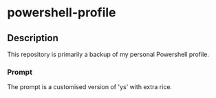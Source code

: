 # powershell-profile

## Description
This repository is primarily a backup of my personal Powershell profile.

### Prompt
The prompt is a customised version of 'ys' with extra rice. 
